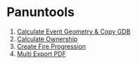 # Panuntools

1) [Calculate Event Geometry & Copy GDB](Docs/README_CalculateEventGeometry_CopyGDB.md)
2) [Calculate Ownership](https://github.com/mpanunto/Panuntools/blob/main/Docs/README_CalculateOwnership.md)
3) [Create Fire Progression](https://github.com/mpanunto/Panuntools/blob/main/Docs/README_CreateFireProgression.md)
4) [Multi Export PDF](https://github.com/mpanunto/Panuntools/blob/main/Docs/README_MultiExportPDF.md)

